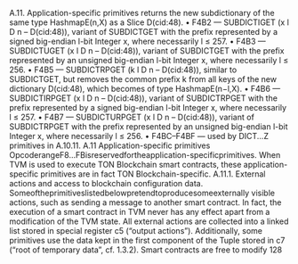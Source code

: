 A.11. Application-specific primitives
returns the new subdictionary of the same type HashmapE(n,X) as a
Slice D(cid:48).
• F4B2 — SUBDICTIGET (x l D n – D(cid:48)), variant of SUBDICTGET with
the prefix represented by a signed big-endian l-bit Integer x, where
necessarily l ≤ 257.
• F4B3 — SUBDICTUGET (x l D n – D(cid:48)), variant of SUBDICTGET with the
prefix represented by an unsigned big-endian l-bit Integer x, where
necessarily l ≤ 256.
• F4B5 — SUBDICTRPGET (k l D n – D(cid:48)), similar to SUBDICTGET, but
removes the common prefix k from all keys of the new dictionary D(cid:48),
which becomes of type HashmapE(n−l,X).
• F4B6 — SUBDICTIRPGET (x l D n – D(cid:48)), variant of SUBDICTRPGET with
the prefix represented by a signed big-endian l-bit Integer x, where
necessarily l ≤ 257.
• F4B7 — SUBDICTURPGET (x l D n – D(cid:48)), variant of SUBDICTRPGET with
the prefix represented by an unsigned big-endian l-bit Integer x, where
necessarily l ≤ 256.
• F4BC–F4BF — used by DICT...Z primitives in A.10.11.
A.11 Application-specific primitives
OpcoderangeF8...FBisreservedfortheapplication-specificprimitives. When
TVM is used to execute TON Blockchain smart contracts, these application-
specific primitives are in fact TON Blockchain-specific.
A.11.1. External actions and access to blockchain configuration
data. Someoftheprimitiveslistedbelowpretendtoproducesomeexternally
visible actions, such as sending a message to another smart contract. In fact,
the execution of a smart contract in TVM never has any effect apart from
a modification of the TVM state. All external actions are collected into a
linked list stored in special register c5 (“output actions”). Additionally, some
primitives use the data kept in the first component of the Tuple stored in
c7 (“root of temporary data”, cf. 1.3.2). Smart contracts are free to modify
128


